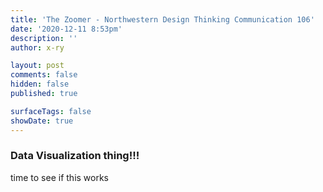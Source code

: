 ```yaml
---
title: 'The Zoomer - Northwestern Design Thinking Communication 106'
date: '2020-12-11 8:53pm'
description: ''
author: x-ry	

layout: post
comments: false
hidden: false
published: true 

surfaceTags: false
showDate: true
---
```

### Data Visualization thing!!!



<script type="text/javascript" src="https://x-ry.github.io/assets/images/posts/testProgram/processing.js"></script>

<canvas data-processing-sources="https://x-ry.github.io/assets/images/posts/testProgram/CollegeDrawerSketch_Enrollment5_Online/CollegeDrawerSketch_Enrollment5_Online.pde"></canvas>

time to see if this works